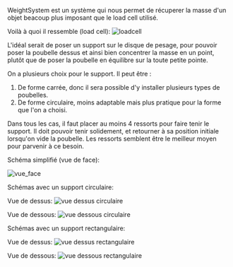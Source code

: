 WeightSystem est un système qui nous permet de récuperer la masse d'un objet beacoup plus imposant que le load cell utilisé.

Voilà à quoi il ressemble (load cell):
![loadcell](https://cdn.sparkfun.com//assets/parts/1/0/6/3/1/13331-01.jpg)

L'idéal serait de poser un support sur le disque de pesage, pour pouvoir poser la poubelle dessus et ainsi bien concentrer la masse en un point, plutôt que de poser la poubelle en équilibre sur la toute petite pointe.

On a plusieurs choix pour le support. Il peut être :
1. De forme carrée, donc il sera possible d'y installer plusieurs types de poubelles.
2. De forme circulaire, moins adaptable mais plus pratique pour la forme que l'on a choisi.

Dans tous les cas, il faut placer au moins 4 ressorts pour faire tenir le support. Il doit pouvoir tenir solidement, et retourner à sa position initiale lorsqu'on vide la poubelle. Les ressorts semblent être le meilleur moyen pour parvenir à ce besoin.

Schéma simplifié (vue de face):

![vue_face](Schéma_50kg.png)

Schémas avec un support circulaire:

Vue de dessus:
![vue dessus circulaire](Schéma_50kg_circulaire_dessus.png)

Vue de dessous:
![vue dessous circulaire](Schéma_50kg_circulaire_dessous.png)

Schémas avec un support rectangulaire:

Vue de dessus:
![vue dessus rectangulaire](Schéma_50kg_rectangulaire_dessus.png)

Vue de dessous:
![vue dessous rectangulaire](Schéma_50kg_rectangulaire_dessous.png)

